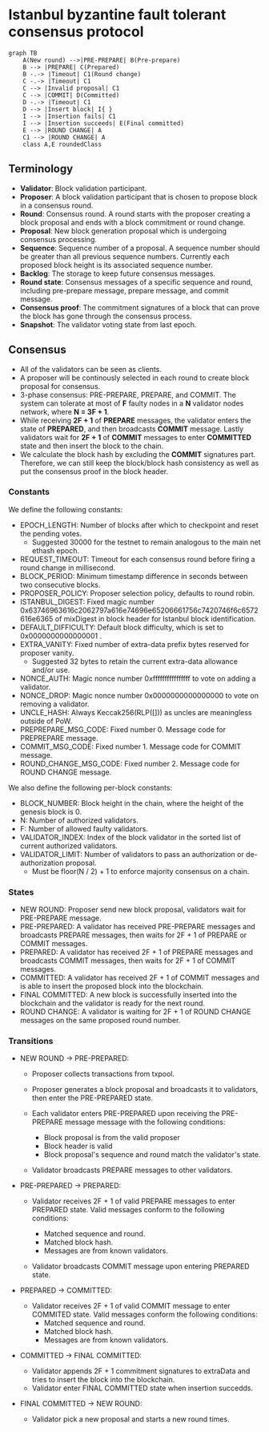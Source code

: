 # Istanbul byzantine fault tolerant consensus protocol

```mermaid
graph TB
    A(New round) -->|PRE-PREPARE| B(Pre-prepare)
    B --> |PREPARE| C(Prepared)
    B -.-> |Timeout| C1(Round change)
    C -.-> |Timeout| C1
    C --> |Invalid proposal| C1
    C --> |COMMIT| D(Committed)
    D -.-> |Timeout| C1
    D --> |Insert block| I{ }
    I --> |Insertion fails| C1
    I --> |Insertion succeeds| E(Final committed)
    E --> |ROUND CHANGE| A
    C1 --> |ROUND CHANGE| A
    class A,E roundedClass
```

## Terminology

- **Validator**: Block validation participant.
- **Proposer**: A block validation participant that is chosen to propose block in a consensus round.
- **Round**: Consensus round. A round starts with the proposer creating a block proposal and ends with a block commitment or round change.
- **Proposal**: New block generation proposal which is undergoing consensus processing.
- **Sequence**: Sequence number of a proposal. A sequence number should be greater than all previous sequence numbers. Currently each proposed block height is its associated sequence number.
- **Backlog**: The storage to keep future consensus messages.
- **Round state**: Consensus messages of a specific sequence and round, including pre-prepare message, prepare message, and commit message.
- **Consensus proof**: The commitment signatures of a block that can prove the block has gone through the consensus process.
- **Snapshot**: The validator voting state from last epoch.

## Consensus

- All of the validators can be seen as clients.
- A proposer will be continously selected in each round to create block proposal for consensus.
- 3-phase consensus: PRE-PREPARE, PREPARE, and COMMIT. The system can tolerate at most of **F** faulty nodes in a **N** validator nodes network, where **N = 3F + 1**.
- While receiving **2F + 1** of **PREPARE** messages, the validator enters the state of **PREPARED**, and then broadcasts **COMMIT** message. Lastly validators wait for **2F + 1** of **COMMIT** messages to enter **COMMITTED** state and then insert the block to the chain.
- We calculate the block hash by excluding the **COMMIT** signatures part. Therefore, we can still keep the block/block hash consistency as well as put the consensus proof in the block header.

### Constants

We define the following constants:

- EPOCH_LENGTH: Number of blocks after which to checkpoint and reset the pending votes.
  - Suggested 30000 for the testnet to remain analogous to the main net ethash epoch.
- REQUEST_TIMEOUT: Timeout for each consensus round before firing a round change in millisecond.
- BLOCK_PERIOD: Minimum timestamp difference in seconds between two consecutive blocks.
- PROPOSER_POLICY: Proposer selection policy, defaults to round robin.
- ISTANBUL_DIGEST: Fixed magic number 0x63746963616c2062797a616e74696e65206661756c7420746f6c6572616e6365 of mixDigest in block header for Istanbul block identification.
- DEFAULT_DIFFICULTY: Default block difficulty, which is set to 0x0000000000000001 .
- EXTRA_VANITY: Fixed number of extra-data prefix bytes reserved for proposer vanity.
  - Suggested 32 bytes to retain the current extra-data allowance and/or use.
- NONCE_AUTH: Magic nonce number 0xffffffffffffffff to vote on adding a validator.
- NONCE_DROP: Magic nonce number 0x0000000000000000 to vote on removing a validator.
- UNCLE_HASH: Always Keccak256(RLP([])) as uncles are meaningless outside of PoW.
- PREPREPARE_MSG_CODE: Fixed number 0. Message code for PREPREPARE message.
- COMMIT_MSG_CODE: Fixed number 1. Message code for COMMIT message.
- ROUND_CHANGE_MSG_CODE: Fixed number 2. Message code for ROUND CHANGE message.

We also define the following per-block constants:

- BLOCK_NUMBER: Block height in the chain, where the height of the genesis block is 0.
- N: Number of authorized validators.
- F: Number of allowed faulty validators.
- VALIDATOR_INDEX: Index of the block validator in the sorted list of current authorized validators.
- VALIDATOR_LIMIT: Number of validators to pass an authorization or de-authorization proposal.
  - Must be floor(N / 2) + 1 to enforce majority consensus on a chain.

### States

- NEW ROUND: Proposer send new block proposal, validators wait for PRE-PREPARE message.
- PRE-PREPARED: A validator has received PRE-PREPARE messages and broadcasts PREPARE messages, then waits for 2F + 1 of PREPARE or COMMIT messages.
- PREPARED: A validator has received 2F + 1 of PREPARE messages and broadcasts COMMIT messages, then waits for 2F + 1 of COMMIT messages.
- COMMITTED: A validator has received 2F + 1 of COMMIT messages and is able to insert the proposed block into the blockchain.
- FINAL COMMITTED: A new block is successfully inserted into the blockchain and the validator is ready for the next round.
- ROUND CHANGE: A validator is waiting for 2F + 1 of ROUND CHANGE messages on the same proposed round number.

### Transitions

- NEW ROUND -> PRE-PREPARED:

  - Proposer collects transactions from txpool.
  - Proposer generates a block proposal and broadcasts it to validators, then enter the PRE-PREPARED state.
  - Each validator enters PRE-PREPARED upon receiving the PRE-PREPARE message message with the following conditions:

    - Block proposal is from the valid proposer
    - Block header is valid
    - Block proposal's sequence and round match the validator's state.

  - Validator broadcasts PREPARE messages to other validators.

- PRE-PREPARED -> PREPARED:

  - Validator receives 2F + 1 of valid PREPARE messages to enter PREPARED state. Valid messages conform to the following conditions:

    - Matched sequence and round.
    - Matched block hash.
    - Messages are from known validators.

  - Validator broadcasts COMMIT message upon entering PREPARED state.

- PREPARED -> COMMITTED:

  - Validator receives 2F + 1 of valid COMMIT message to enter COMMITED state. Valid messages conform the following conditions:
    - Matched sequence and round.
    - Matched block hash.
    - Messages are from known validators.

- COMMITTED -> FINAL COMMITTED:

  - Validator appends 2F + 1 commitment signatures to extraData and tries to insert the block into the blockchain.
  - Validator enter FINAL COMMITTED state when insertion succedds.

- FINAL COMMITTED -> NEW ROUND:
  - Validator pick a new proposal and starts a new round times.

